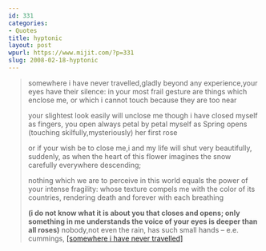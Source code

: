 ```yaml
---
id: 331
categories:
- Quotes
title: hyptonic
layout: post
wpurl: https://www.mijit.com/?p=331
slug: 2008-02-18-hyptonic
---
```

<blockquote>somewhere i have never travelled,gladly beyond
any experience,your eyes have their silence:
in your most frail gesture are things which enclose me,
or which i cannot touch because they are too near

your slightest look easily will unclose me
though i have closed myself as fingers,
you open always petal by petal myself as Spring opens
(touching skilfully,mysteriously) her first rose

or if your wish be to close me,i and
my life will shut very beautifully, suddenly,
as when the heart of this flower imagines
the snow carefully everywhere descending;

nothing which we are to perceive in this world equals
the power of your intense fragility: whose texture
compels me with the color of its countries,
rendering death and forever with each breathing

<strong>(i do not know what it is about you that closes
and opens; only something in me understands
the voice of your eyes is deeper than all roses)</strong>
nobody,not even the rain, has such small hands
– e.e. cummings, <a href="https://www.amazon.com/exec/obidos/ASIN/0871401525/ref=nosim/mijitcom">[somewhere i have never travelled]</a></blockquote>
